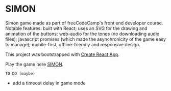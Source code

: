 # SIMON

Simon game made as part of freeCodeCamp's front end developer course. Notable features: built with React; uses an SVG for the drawing and animation of the buttons; web-audio for the tones (no downloading audio files); javascript promises (which made the asynchronicity of the game easy to manage); mobile-first, offline-friendly and responsive design.

This project was bootstrapped with [Create React App](https://github.com/facebookincubator/create-react-app).

Play the game here [SIMON](http://workingclasshouses.com/portfolio/simon).

```
TO DO (maybe)
```

- add a timeout delay in game mode